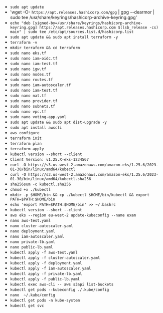 - `sudo apt update` 
- 'wget -O- `https://apt.releases.hashicorp.com/gpg` | gpg --dearmor | sudo tee /usr/share/keyrings/hashicorp-archive-keyring.gpg'
- `echo "deb [signed-by=/usr/share/keyrings/hashicorp-archive-keyring.gpg] https://apt.releases.hashicorp.com $(lsb_release -cs) main" | sudo tee /etc/apt/sources.list.d/hashicorp.list` 
- `sudo apt update && sudo apt install terraform -y`
- `terraform -v`
- `mkdir terraform && cd terraform` 
- `sudo nano eks.tf`
- `sudo nano iam-oidc.tf`
- `sudo nano iam-test.tf`
- `sudo nano igw.tf`
- `sudo nano nodes.tf`
- `sudo nano routes.tf`
- `sudo nano iam-autoscaler.tf`
- `sudo nano iam-test.tf`
- `sudo nano nat.tf`
- `sudo nano provider.tf`
- `sudo nano subnets.tf`
- `sudo nano vpc.tf`
- `sudo nano voting-app.yaml`
- `sudo apt update && sudo apt dist-upgrade -y` 
- `sudo apt install awscli` 
- `aws configure` 
- `terraform init` 
- `terraform plan` 
- `terraform apply` 
- `kubectl version --short --client` 
- `Client Version: v1.25.X-eks-1234567` 
- `curl -O https://s3.us-west-2.amazonaws.com/amazon-eks/1.25.6/2023-01-30/bin/linux/amd64/kubectl` 
- `curl -O https://s3.us-west-2.amazonaws.com/amazon-eks/1.25.6/2023-01-30/bin/linux/amd64/kubectl.sha256` 
- `sha256sum -c kubectl.sha256` 
- `chmod +x ./kubectl` 
- `mkdir -p $HOME/bin && cp ./kubectl $HOME/bin/kubectl && export PATH=$PATH:$HOME/bin`
- `echo 'export PATH=$PATH:$HOME/bin' >> ~/.bashrc`
- `kubectl version --short --client` 
- `aws eks --region eu-west-2 update-kubeconfig --name exam` 
- `nano aws-test.yaml` 
-  `nano cluster-autoscaler.yaml` 
-  `nano deployment.yaml` 
-  `nano iam-autoscaler.yaml` 
-  `nano private-lb.yaml` 
-  `nano public-lb.yaml` 
-  `kubectl apply -f aws-test.yaml`  
-  `kubectl apply -f cluster-autoscaler.yaml` 
-  `kubectl apply -f deployment.yaml` 
-  `kubectl apply -f iam-autoscaler.yaml` 
-  `kubectl apply -f private-lb.yaml` 
-  `kubectl apply -f public-lb.yaml` 
-  `kubectl exec aws-cli -- aws s3api list-buckets` 
- `kubectl get pods --kubeconfig ./.kube/config` 
- `nano  ~/.kube/config` 
- `kubectl get pods -n kube-system` 
- `kubectl get svc` 
